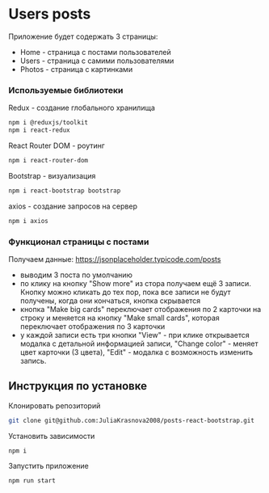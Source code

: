 # Users posts

Приложение будет содержать 3 страницы:

- Home - страница с постами пользователей
- Users - страница с самими пользователями
- Photos - страница с картинками

### Используемые библиотеки

Redux - создание глобального хранилища

```bash
npm i @reduxjs/toolkit
npm i react-redux

```

React Router DOM - роутинг

```bash
npm i react-router-dom

```

Bootstrap - визуализация

```bash
npm i react-bootstrap bootstrap

```

axios - создание запросов на сервер

```bash
npm i axios

```

### Функционал страницы с постами

Получаем данные: https://jsonplaceholder.typicode.com/posts

- выводим 3 поста по умолчанию
- по клику на кнопку "Show more" из стора получаем ещё 3 записи. Кнопку можно кликать до тех пор, пока все записи не будут получены, когда они кончаться, кнопка скрывается
- кнопка "Make big cards" переключает отображения по 2 карточки на строку и меняется на кнопку "Make small cards", которая переключает отображения по 3 карточки
- у каждой записи есть три кнопки "View" - при клике открывается модалка с детальной информацией записи, "Change color" - меняет цвет карточки (3 цвета), "Edit" - модалка с возможность изменить запись.

## Инструкция по установке

Клонировать репозиторий

```bash
git clone git@github.com:JuliaKrasnova2008/posts-react-bootstrap.git
```

Установить зависимости

```bash
npm i
```

Запустить приложение

```bash
npm run start
```
